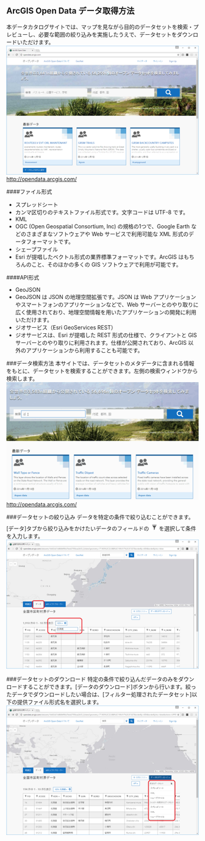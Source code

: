 ## ArcGIS Open Data データ取得方法
本データカタログサイトでは、マップを見ながら目的のデータセットを検索・プレビューし、必要な範囲の絞り込みを実施したうえで、データセットをダウンロードいただけます。
![](img/ArcGISOpeningPict.png)
<http://opendata.arcgis.com/>

####ファイル形式
* スプレッドシート
 * カンマ区切りのテキストファイル形式です。文字コードは UTF-8 です。
* KML
 * OGC (Open Geospatial Consortium, Inc) の規格の1つで、Google Earth などのさまざまなソフトウェアや Web サービスで利用可能な XML 形式のデータフォーマットです。
* シェープファイル　
 * Esri が提唱したベクトル形式の業界標準フォーマットです。ArcGIS はもちろんのこと、そのほかの多くの GIS ソフトウェアで利用が可能です。

####API形式
* GeoJSON
 * GeoJSON は JSON の地理空間拡張です。JSON は Web アプリケーションやスマートフォンのアプリケーションなどで、Web サーバーとのやり取りに広く使用されており、地理空間情報を用いたアプリケーションの開発に利用いただけます。
* ジオサービス（Esri GeoServices REST）
 * ジオサービスは、Esri が提唱した REST 形式の仕様で、クライアントと GIS サーバーとのやり取りに利用されます。仕様が公開されており、ArcGIS 以外のアプリケーションから利用することも可能です。
 
###データ検索方法
本サイトでは、データセットのメタデータに含まれる情報をもとに、データセットを検索することができます。左側の検索ウィンドウから検索します。
![](img/ArcGISOpenDataSearch.gif)
<http://opendata.arcgis.com/>

###データセットの絞り込み
データを特定の条件で絞り込むことができます。[データ]タブから絞り込みをかけたいデータのフィールドの![](img/filter.png)を選択して条件を入力します。
![](img/inputFilterFactor.png)

###データセットのダウンロード
特定の条件で絞り込んだデータのみをダウンロードすることができます。[データのダウンロード]ボタンから行います。絞ったデータでダウンロードしたい場合は、[フィルター処理されたデータセット]以下の提供ファイル形式名を選択します。
![](img/opendataDL.png)
